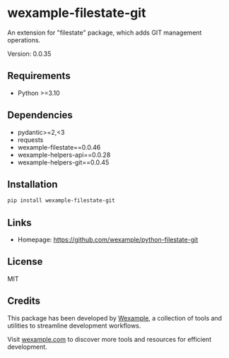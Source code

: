 # wexample-filestate-git

An extension for "filestate" package, which adds GIT management operations.

Version: 0.0.35

## Requirements

- Python >=3.10

## Dependencies

- pydantic>=2,<3
- requests
- wexample-filestate==0.0.46
- wexample-helpers-api==0.0.28
- wexample-helpers-git==0.0.45

## Installation

```bash
pip install wexample-filestate-git
```

## Links

- Homepage: https://github.com/wexample/python-filestate-git

## License

MIT
## Credits

This package has been developed by [Wexample](https://wexample.com), a collection of tools and utilities to streamline development workflows.

Visit [wexample.com](https://wexample.com) to discover more tools and resources for efficient development.